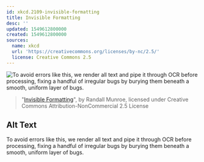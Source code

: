 ```yaml
---
id: xkcd.2109-invisible-formatting
title: Invisible Formatting
desc: ''
updated: 1549612800000
created: 1549612800000
sources:
  name: xkcd
  url: 'https://creativecommons.org/licenses/by-nc/2.5/'
  license: Creative Commons 2.5
---
```

![To avoid errors like this, we render all text and pipe it through OCR before processing, fixing a handful of irregular bugs by burying them beneath a smooth, uniform layer of bugs.](https://imgs.xkcd.com/comics/invisible_formatting.png)
> "[Invisible Formatting](https://xkcd.com/2109/)", by Randall Munroe, licensed under Creative Commons Attribution-NonCommercial 2.5 License

## Alt Text
To avoid errors like this, we render all text and pipe it through OCR before processing, fixing a handful of irregular bugs by burying them beneath a smooth, uniform layer of bugs.
